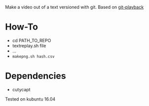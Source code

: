 
Make a video out of a text versioned with git. Based on [git-playback](https://github.com/mmozuras/git-playback)

# How-To

- cd PATH_TO_REPO
- textreplay.sh file
- ...
- `makepng.sh hash.csv` 

# Dependencies

- cutycapt

Tested on kubuntu 16.04

